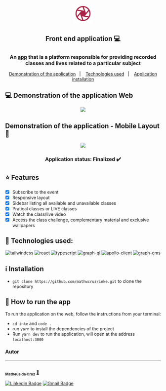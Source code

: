<h1 align="center">
  <img src="./public/favicon.png" alt="Inke logo" width="60">
</h1>

<h2 align="center">Front end application  💻</h2>

## <h3 align="center">An [app](https://inke.vercel.app) that is a platform responsible for providing recorded classes and lives related to a particular subject</h3>

<p align="center">
  <a href="#computer-demonstration-of-the-application-web">Demonstration of the application</a>&nbsp;&nbsp;&nbsp;|&nbsp;&nbsp;&nbsp;
  <a href="#rocket-technologies-used">Technologies used</a>&nbsp;&nbsp;&nbsp;|&nbsp;&nbsp;&nbsp;
  <a href="#information_source-application-installation">Application installation</a>
</p>

## :computer: Demonstration of the application Web

<p align="center">
  <img src="./.github/desktop-demonstration.gif" width="1000px"/>
</p>

## **Demonstration of the application - Mobile Layout** 📱

<p align="center">
  <img src="./.github/mobile-demonstration.gif" width="1000px"/>
</p>

<h3 align="center"> 
	 Application status: Finalized ✔️
</h3>

## :star: Features
- [x] Subscribe to the event
- [x] Responsive layout
- [x] Sidebar listing all available and unavailable classes
- [x] Pratical classes or LIVE classes
- [x] Watch the class/live video
- [x] Access the class challenge, complementary material and exclusive wallpapers

## :rocket: Technologies used:

<p align="center">
<img src="https://xnrzwkuslogyvxcfkyyh.supabase.co/storage/v1/object/sign/projects-technologies-icons/tailwindcss_icon.svg?token=eyJhbGciOiJIUzI1NiIsInR5cCI6IkpXVCJ9.eyJ1cmwiOiJwcm9qZWN0cy10ZWNobm9sb2dpZXMtaWNvbnMvdGFpbHdpbmRjc3NfaWNvbi5zdmciLCJpYXQiOjE2NTQ0NTc5MDEsImV4cCI6MTk2OTgxNzkwMX0.vMa-kxho6-Ujv7emU7IW-1H1ZaKjKfYxRhQAXsXEvfs" alt="tailwindcss"  width="70" height="70"/>
<img src="https://xnrzwkuslogyvxcfkyyh.supabase.in/storage/v1/object/sign/projects-technologies-icons/react_icon.svg?token=eyJhbGciOiJIUzI1NiIsInR5cCI6IkpXVCJ9.eyJ1cmwiOiJwcm9qZWN0cy10ZWNobm9sb2dpZXMtaWNvbnMvcmVhY3RfaWNvbi5zdmciLCJpYXQiOjE2NDYyNDY1NjEsImV4cCI6MTk2MTYwNjU2MX0.rEGrv6fy9osG8okJAocY2LAe92rygmldkoNGTPggmvA" alt="react" width="70" height="70"/>
<img src="https://xnrzwkuslogyvxcfkyyh.supabase.in/storage/v1/object/sign/projects-technologies-icons/typescript_icon.svg?token=eyJhbGciOiJIUzI1NiIsInR5cCI6IkpXVCJ9.eyJ1cmwiOiJwcm9qZWN0cy10ZWNobm9sb2dpZXMtaWNvbnMvdHlwZXNjcmlwdF9pY29uLnN2ZyIsImlhdCI6MTY0NjI0NjcyNiwiZXhwIjoxOTYxNjA2NzI2fQ.W404dqHwT_A4lfmg7st0cyj1aJxJH3PZtCnux_iVv_s" alt="typescript" width="70" height="70"/>
<img src="https://xnrzwkuslogyvxcfkyyh.supabase.co/storage/v1/object/sign/projects-technologies-icons/graph_ql_icon.png?token=eyJhbGciOiJIUzI1NiIsInR5cCI6IkpXVCJ9.eyJ1cmwiOiJwcm9qZWN0cy10ZWNobm9sb2dpZXMtaWNvbnMvZ3JhcGhfcWxfaWNvbi5wbmciLCJpYXQiOjE2NTYyNjc2NDUsImV4cCI6MTk3MTYyNzY0NX0.LHcZlpgbOJEhBbS4ODnEJ3Gotr4I6UoLN6NSY8Sx1yA" alt="graph-ql" width="70" height="70"/>
<img src="https://xnrzwkuslogyvxcfkyyh.supabase.co/storage/v1/object/sign/projects-technologies-icons/apollo_icon.svg?token=eyJhbGciOiJIUzI1NiIsInR5cCI6IkpXVCJ9.eyJ1cmwiOiJwcm9qZWN0cy10ZWNobm9sb2dpZXMtaWNvbnMvYXBvbGxvX2ljb24uc3ZnIiwiaWF0IjoxNjU2MjY3NjUwLCJleHAiOjE5NzE2Mjc2NTB9._iZBPkvqI7CpW7Um2r7j2YMDwonNmcRtUX9TBLRd3mo" alt="apollo-client" width="70" height="70"/>
<img src="https://xnrzwkuslogyvxcfkyyh.supabase.co/storage/v1/object/sign/projects-technologies-icons/graph_cms_icon.png?token=eyJhbGciOiJIUzI1NiIsInR5cCI6IkpXVCJ9.eyJ1cmwiOiJwcm9qZWN0cy10ZWNobm9sb2dpZXMtaWNvbnMvZ3JhcGhfY21zX2ljb24ucG5nIiwiaWF0IjoxNjU2MjY3NzA4LCJleHAiOjE5NzE2Mjc3MDh9.VDvn5iG1yGhQZMAgSWu5mGIfI1ynrMHoLEF-DS7ppMY" alt="graph-cms" width="70" height="70"/>
</p>

## :information_source: Installation
- `git clone https://github.com/mathwcruz/inke.git` to clone the repository

## 🎲 How to run the app
To run the application on the web, follow the instructions from your terminal:
- `cd inke` and `code .`
- run `yarn` to install the dependencies of the project
- Run `yarn dev` to run the application, will open at the address `localhost:3000`

### Autor
---

<a href="https://app.rocketseat.com.br/me/matheus-da-cruz-frontend">
 <img style="border-radius: 50%;" src="https://avatars.githubusercontent.com/u/68445791?v=4" width="100px;" alt=""/>
 <br />
 <sub><b>Matheus da Cruz</b></sub></a> <a href="https://app.rocketseat.com.br/me/matheus-da-cruz-frontend" title="Rocketseat">  🚀</a>

[![Linkedin Badge](https://img.shields.io/badge/-Matheus-blue?style=flat-square&logo=Linkedin&logoColor=white&link=https://www.linkedin.com/in/matheus-cruz-frontend/)](https://www.linkedin.com/in/matheus-cruz-frontend/) 
[![Gmail Badge](https://img.shields.io/badge/-matheuswachcruz@gmail.com-c14438?style=flat-square&logo=Gmail&logoColor=white&link=mailto:matheuswachcruz@gmail.com)](mailto:matheuswachcruz@gmail.com)
